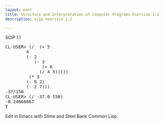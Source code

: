 ```yaml
---
layout: post
title: Structure and Interpretation of Computer Programs Exercise 1.2 
description: scip exercise 1.2

---
```


SCIP 1.1

<pre class="html" name="colorcode">
CL-USER> (/  (+ 5
		4
		(- 2
		   (- 3
		      (+ 6
			 (/ 4 5)))))
	     (* 3
		(- 6 2)
		(- 2 7)))
-37/150
CL-USER> (/ -37.0 150)
-0.24666667
T
</pre>




Edit in Emacs with Slime and Steel Bank Common Lisp.
